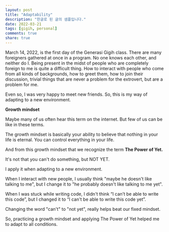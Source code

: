 ```yaml
---
layout: post
title: "Adaptability"
description: "한글로 된 글의 샘플입니다."
date: 2022-03-21
tags: [gigih, personal]
comments: true
share: true
---
```


March 14, 2022, is the first day of the Generasi Gigih class. There are many foreigners gathered at once in a program. No one knows each other, and neither do I. Being present in the midst of people who are completely foreign to me is quite a difficult thing. How to interact with people who come from all kinds of backgrounds, how to greet them, how to join their discussion, trivial things that are never a problem for the extrovert, but are a problem for me.

Even so, I was very happy to meet new friends. So, this is my way of adapting to a new environment.

**Growth mindset**

Maybe many of us often hear this term on the internet. But few of us can be like in these terms.

The growth mindset is basically your ability to believe that nothing in your life is eternal. You can control everything in your life.

And from this growth mindset that we recognize the term **The Power of Yet.**

It's not that you can't do something, but NOT YET.

I apply it when adapting to a new environment.

When I interact with new people, I usually think "maybe he doesn't like talking to me", but I change it to "he probably doesn't like talking to me yet".

When I was stuck while writing code, I didn't think “I can’t be able to write this code”, but I changed it to “I can't be able to write this code yet”.

Changing the word "can't" to "not yet", really helps beat our fixed mindset.

So, practicing a growth mindset and applying The Power of Yet helped me to adapt to all conditions.

